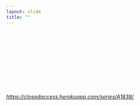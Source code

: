 ```yaml
---
layout: slide
title: ""
---
```


<section>
<iframe  class="stretch" frameborder="0" marginheight="0" marginwidth="0" data-src="https://closedaccess.herokuapp.com/series/A1838/"></iframe>
<h6><a class="external" href="https://closedaccess.herokuapp.com/series/A1838/">https://closedaccess.herokuapp.com/series/A1838/</a></h6>
</section>